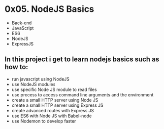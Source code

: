 # 0x05. NodeJS Basics
- Back-end
- JavaScript
- ES6
- NodeJS
- ExpressJS

## In this project i get to learn nodejs basics such as how to:
- run javascript using NodeJS
- use NodeJS modules
- use specific Node JS module to read files
- use process to access command line arguments and the environment
- create a small HTTP server using Node JS
- create a small HTTP server using Express JS
- create advanced routes with Express JS
- use ES6 with Node JS with Babel-node
- use Nodemon to develop faster